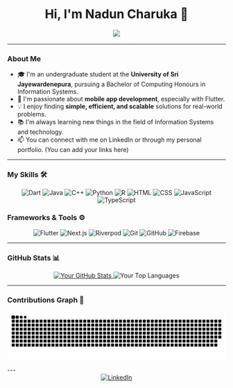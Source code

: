 <h1 align="center">Hi, I'm Nadun Charuka 👋</h1>
<p align="center">
    <a href="https://github.com/DenverCoder1/readme-typing-svg"><img src="https://readme-typing-svg.herokuapp.com?font=Fira+Code&duration=2000&pause=500&color=00796B&center=true&vCenter=true&width=500&height=100&lines=Information+Systems+Undergraduate;Flutter+Developer;Mobile+App+Enthusiast;Always+learning+new+things"></a>
</p>

---

### About Me

-   🎓 I'm an undergraduate student at the **University of Sri Jayewardenepura**, pursuing a Bachelor of Computing Honours in Information Systems.
-   📱 I'm passionate about **mobile app development**, especially with Flutter.
-   💡 I enjoy finding **simple, efficient, and scalable** solutions for real-world problems.
-   📚 I'm always learning new things in the field of Information Systems and technology.
-   📫 You can connect with me on LinkedIn or through my personal portfolio. (You can add your links here)

---

### My Skills 🛠️

<p align="center">
    <img src="https://img.shields.io/badge/Dart-0175C2?style=for-the-badge&logo=dart&logoColor=white" alt="Dart" />
    <img src="https://img.shields.io/badge/Java-007396?style=for-the-badge&logo=java&logoColor=white" alt="Java" />
    <img src="https://img.shields.io/badge/C%2B%2B-00599C?style=for-the-badge&logo=cplusplus&logoColor=white" alt="C++" />
    <img src="https://img.shields.io/badge/Python-3776AB?style=for-the-badge&logo=python&logoColor=white" alt="Python" />
    <img src="https://img.shields.io/badge/R-276DC3?style=for-the-badge&logo=r&logoColor=white" alt="R" />
    <img src="https://img.shields.io/badge/HTML5-E34F26?style=for-the-badge&logo=html5&logoColor=white" alt="HTML" />
    <img src="https://img.shields.io/badge/CSS3-1572B6?style=for-the-badge&logo=css3&logoColor=white" alt="CSS" />
    <img src="https://img.shields.io/badge/JavaScript-F7DF1E?style=for-the-badge&logo=javascript&logoColor=black" alt="JavaScript" />
    <img src="https://img.shields.io/badge/TypeScript-3178C6?style=for-the-badge&logo=typescript&logoColor=white" alt="TypeScript" />
</p>

### Frameworks & Tools ⚙️

<p align="center">
    <img src="https://img.shields.io/badge/Flutter-02569B?style=for-the-badge&logo=flutter&logoColor=white" alt="Flutter" />
    <img src="https://img.shields.io/badge/Next.js-000000?style=for-the-badge&logo=next.js&logoColor=white" alt="Next.js" />
    <img src="https://img.shields.io/badge/Riverpod-5B92E5?style=for-the-badge&logo=flutter&logoColor=white" alt="Riverpod" />
    <img src="https://img.shields.io/badge/Git-F05032?style=for-the-badge&logo=git&logoColor=white" alt="Git" />
    <img src="https://img.shields.io/badge/GitHub-181717?style=for-the-badge&logo=github&logoColor=white" alt="GitHub" />
    <img src="https://img.shields.io/badge/Firebase-FFCA28?style=for-the-badge&logo=firebase&logoColor=black" alt="Firebase" />
</p>

---

### GitHub Stats 📊

<p align="center">
    <a href="https://github.com/anuraghazra/github-readme-stats">
        <img src="https://github-readme-stats.vercel.app/api?username=Nadun-Charuka&show_icons=true&count_private=true&locale=en&theme=tokyonight&hide_border=true&layout=compact" alt="Your GitHub Stats" height="230px"/>
    </a>
    <img src="https://github-readme-stats.vercel.app/api/top-langs?username=Nadun-Charuka&langs_count=10&show_icons=true&locale=en&theme=tokyonight&hide_border=true" alt="Your Top Languages" height="230px"/>
</p>

---

### Contributions Graph 🐍

<p align="center">
	<picture>
		<source media="(prefers-color-scheme: dark)" srcset="https://raw.githubusercontent.com/Nadun-Charuka/Nadun-Charuka/output/github-snake-dark.svg">
		<source media="(prefers-color-scheme: light)" srcset="https://raw.githubusercontent.com/Nadun-Charuka/Nadun-Charuka/output/github-snake.svg">
		<img alt="github contribution grid snake animation" src="https://raw.githubusercontent.com/Nadun-Charuka/Nadun-Charuka/output/github-snake.svg">
	</picture>
</p>
---

<div align="center">
    <a href="https://www.linkedin.com/in/nadun-charuka/" target="_blank"><img src="https://img.shields.io/badge/LinkedIn-0A66C2?style=for-the-badge&logo=linkedin&logoColor=white" alt="LinkedIn" /></a>
    </div>

